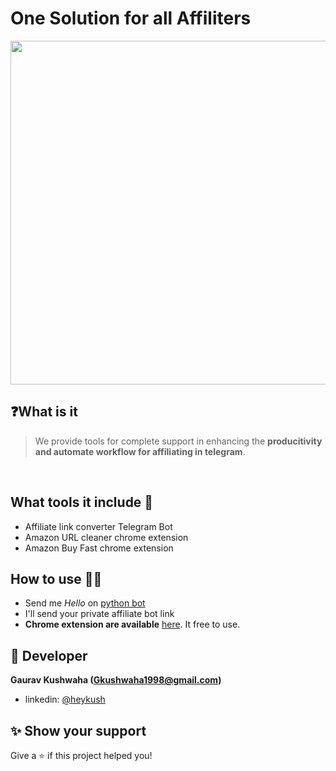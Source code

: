 # One Solution for all Affiliters 
<p align="center">
<img src=https://user-images.githubusercontent.com/57096457/194242107-de4fd875-182c-4aee-8461-814b3dfc074f.jpg  width="550">
</p>

## ❓What is it
> We provide tools for complete support in enhancing the **producitivity and automate workflow for affiliating in telegram**.

<br>

## What tools it include 🤔
- Affiliate link converter Telegram Bot
- Amazon URL cleaner chrome extension
- Amazon Buy Fast chrome extension

## How to use 👨‍💻
- Send me _Hello_ on [python bot](https://t.me/Pythontrickbot)
- I'll send your private affiliate bot link 
- **Chrome extension are available** [here](https://chrome.google.com/webstore/detail/amazon-one-tap-buy/mgfjhemcdajioedmohajjeanpkdeilll). It free to use.

## 👤 Developer

**Gaurav Kushwaha (Gkushwaha1998@gmail.com)**

- linkedin: [@heykush](https://linkedin.com/in/heykush)

<!-- ## 🤝 Contribution Guidelines

- Fork the repository to your own Github account
- Clone the project to your machine, checkout to new branch & install dependencies using _yarn_
- Commit changes to your branch only using **npm run commit** script
- Don't use _git commit -m "commit message"_ to commit your changes
- Push changes to your forked repositories
- Open a PR in my repository by providing all info and context of your PR. -->

## ✨ Show your support

Give a ⭐️ if this project helped you!
